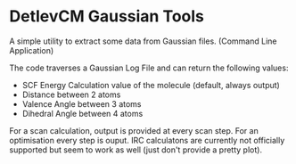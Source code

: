 # DetlevCM Gaussian Tools
A simple utility to extract some data from Gaussian files. (Command Line Application)

The code traverses a Gaussian Log File and can return the following values:
- SCF Energy Calculation value of the molecule (default, always output)
- Distance between 2 atoms
- Valence Angle between 3 atoms
- Dihedral Angle between 4 atoms

For a scan calculation, output is provided at every scan step. For an optimisation every step is ouput.
IRC calculatons are currently not officially supported but seem to work as well (just don't provide a pretty plot).